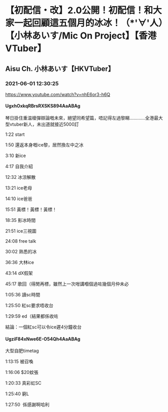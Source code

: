 # 【初配信・改】2.0公開！初配信！和大家一起回顧這五個月的冰冰！（*'∀'人）【小林あいす/Mic On Project】【香港VTuber】

## Aisu Ch. 小林あいす【HKVTuber】

### 2021-06-01 12:30:25

https://www.youtube.com/watch?v=nhE6or3-h6Q

#### UgxhOxkqRBrsRXSKS894AaABAg

琴日掛住重温槍彈辯論嘅未來，絕望同希望篇，唔記得左過黎睇…………全港最大型vtuber新人，未出道就接近5000訂

1:22 start

1:50 還返本身嘅ice黎，居然換左中之冰

3:10 新ice

4:17 自我介紹

12:32 冰涼解散

13:21 ice老母

14:10 ice爸爸

15:51 黃標！黃標！黃標！

18:35 影冰時間

21:51 ice三視圖

24:08 free talk

30:02 熟悉的冰

36:36 大林ice

43:14 dX假架

45:17 歌回（得閒再標，雖然上一次咁講嗰個過咗幾個月仲未必

1:05:36 讀sc時間

1:25:50 紅sc要求唔收台

1:29:59 ed（結果都係收咗



結論：一個紅sc可以令ice遲4分鐘收台



#### UgziF84xNwe6E-O54Qh4AaABAg

大型自肥timetag 

1:13:15 被召喚

1:16:06 $20蚊張

1:20:33 真彩虹SC

1:25:40 窮L

1:27:50  係感謝啊哈利

